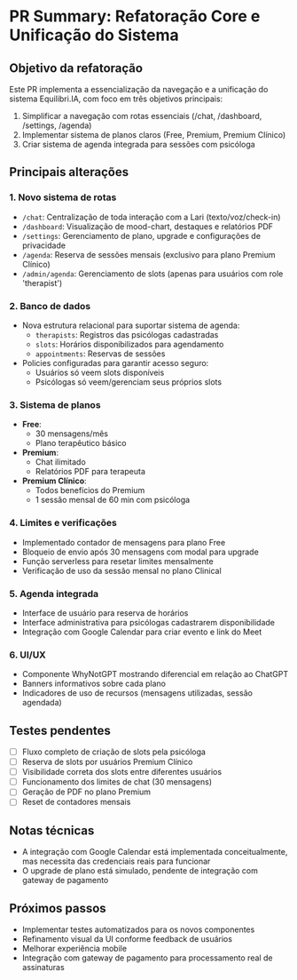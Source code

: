 # PR Summary: Refatoração Core e Unificação do Sistema

## Objetivo da refatoração
Este PR implementa a essencialização da navegação e a unificação do sistema Equilibri.IA, com foco em três objetivos principais:
1. Simplificar a navegação com rotas essenciais (/chat, /dashboard, /settings, /agenda)
2. Implementar sistema de planos claros (Free, Premium, Premium Clínico)
3. Criar sistema de agenda integrada para sessões com psicóloga

## Principais alterações

### 1. Novo sistema de rotas
- `/chat`: Centralização de toda interação com a Lari (texto/voz/check-in)
- `/dashboard`: Visualização de mood-chart, destaques e relatórios PDF
- `/settings`: Gerenciamento de plano, upgrade e configurações de privacidade
- `/agenda`: Reserva de sessões mensais (exclusivo para plano Premium Clínico)
- `/admin/agenda`: Gerenciamento de slots (apenas para usuários com role 'therapist')

### 2. Banco de dados
- Nova estrutura relacional para suportar sistema de agenda:
  - `therapists`: Registros das psicólogas cadastradas
  - `slots`: Horários disponibilizados para agendamento
  - `appointments`: Reservas de sessões
- Policies configuradas para garantir acesso seguro:
  - Usuários só veem slots disponíveis
  - Psicólogas só veem/gerenciam seus próprios slots

### 3. Sistema de planos
- **Free**:
  - 30 mensagens/mês
  - Plano terapêutico básico
- **Premium**:
  - Chat ilimitado
  - Relatórios PDF para terapeuta
- **Premium Clínico**:
  - Todos benefícios do Premium
  - 1 sessão mensal de 60 min com psicóloga

### 4. Limites e verificações
- Implementado contador de mensagens para plano Free
- Bloqueio de envio após 30 mensagens com modal para upgrade
- Função serverless para resetar limites mensalmente
- Verificação de uso da sessão mensal no plano Clinical

### 5. Agenda integrada
- Interface de usuário para reserva de horários
- Interface administrativa para psicólogas cadastrarem disponibilidade
- Integração com Google Calendar para criar evento e link do Meet

### 6. UI/UX
- Componente WhyNotGPT mostrando diferencial em relação ao ChatGPT
- Banners informativos sobre cada plano
- Indicadores de uso de recursos (mensagens utilizadas, sessão agendada)

## Testes pendentes
- [ ] Fluxo completo de criação de slots pela psicóloga
- [ ] Reserva de slots por usuários Premium Clínico
- [ ] Visibilidade correta dos slots entre diferentes usuários
- [ ] Funcionamento dos limites de chat (30 mensagens)
- [ ] Geração de PDF no plano Premium
- [ ] Reset de contadores mensais

## Notas técnicas
- A integração com Google Calendar está implementada conceitualmente, mas necessita das credenciais reais para funcionar
- O upgrade de plano está simulado, pendente de integração com gateway de pagamento

## Próximos passos
- Implementar testes automatizados para os novos componentes
- Refinamento visual da UI conforme feedback de usuários
- Melhorar experiência mobile
- Integração com gateway de pagamento para processamento real de assinaturas 